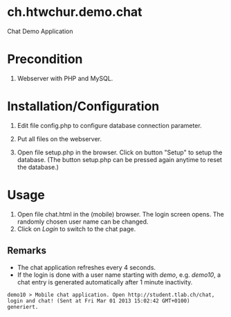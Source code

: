# ch.htwchur.demo.chat
Chat Demo Application

# Precondition
1. Webserver with PHP and MySQL.

# Installation/Configuration

1. Edit file config.php to configure database connection parameter.

2. Put all files on the webserver.

3. Open file setup.php in the browser. Click on button "Setup" to setup the database.
(The button setup.php can be pressed again anytime to reset the database.)

# Usage
1. Open file chat.html in the (mobile) browser. The login screen opens. The randomly chosen user name can be changed.
2. Click on *Login* to switch to the chat page.

## Remarks
- The chat application refreshes every 4 seconds.
- If the login is done with a user name starting with *demo*, e.g. *demo10*, a chat entry is generated automatically after 1 minute inactivity.
```
demo10 > Mobile chat application. Open http://student.tlab.ch/chat, login and chat! (Sent at Fri Mar 01 2013 15:02:42 GMT+0100)
generiert.
```

